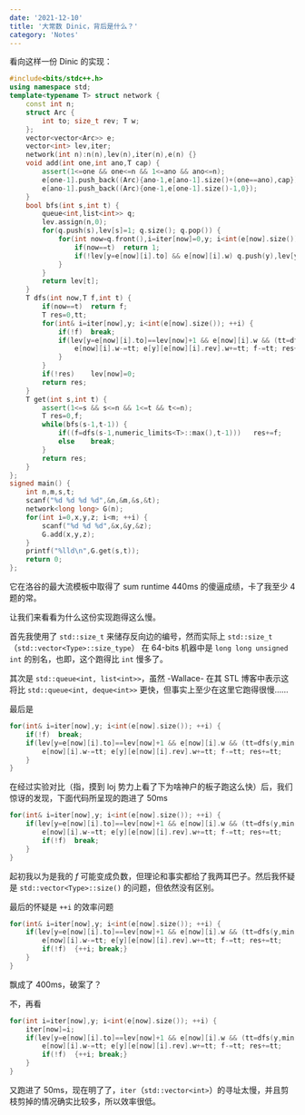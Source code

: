 ```yaml
---
date: '2021-12-10'
title: '大常数 Dinic，背后是什么？'
category: 'Notes'
---
```


看向这样一份 Dinic 的实现：

```cpp
#include<bits/stdc++.h>
using namespace std;
template<typename T> struct network {
	const int n;
	struct Arc {
		int to; size_t rev; T w;
	};
	vector<vector<Arc>> e;
	vector<int> lev,iter;
	network(int n):n(n),lev(n),iter(n),e(n) {}
	void add(int one,int ano,T cap) {
		assert(1<=one && one<=n && 1<=ano && ano<=n);
		e[one-1].push_back((Arc){ano-1,e[ano-1].size()+(one==ano),cap});
		e[ano-1].push_back((Arc){one-1,e[one-1].size()-1,0});
	}
	bool bfs(int s,int t) {
		queue<int,list<int>> q;
		lev.assign(n,0);
		for(q.push(s),lev[s]=1; q.size(); q.pop()) {
			for(int now=q.front(),i=iter[now]=0,y; i<int(e[now].size()); ++i) {
				if(now==t)	return 1;
				if(!lev[y=e[now][i].to] && e[now][i].w)	q.push(y),lev[y]=lev[now]+1;
			} 
		}
		return lev[t];
	}
	T dfs(int now,T f,int t) {
		if(now==t)	return f;
		T res=0,tt;
		for(int& i=iter[now],y; i<int(e[now].size()); ++i) {
		    if(!f)	break;
			if(lev[y=e[now][i].to]==lev[now]+1 && e[now][i].w && (tt=dfs(y,min(f,e[now][i].w),t))) {
				e[now][i].w-=tt; e[y][e[now][i].rev].w+=tt; f-=tt; res+=tt;
			}
		}
		if(!res)	lev[now]=0;
		return res;
	}
	T get(int s,int t) {
		assert(1<=s && s<=n && 1<=t && t<=n);
		T res=0,f;
		while(bfs(s-1,t-1)) {
			if((f=dfs(s-1,numeric_limits<T>::max(),t-1)))	res+=f;
			else	break;
		}
		return res;
	}
};
signed main() {
	int n,m,s,t;
	scanf("%d %d %d %d",&n,&m,&s,&t);
	network<long long> G(n);
	for(int i=0,x,y,z; i<m; ++i) {
		scanf("%d %d %d",&x,&y,&z);
		G.add(x,y,z);
	}
	printf("%lld\n",G.get(s,t));
	return 0;
};
```

它在洛谷的最大流模板中取得了 sum runtime 440ms 的傻逼成绩，卡了我至少 4 题的常。

让我们来看看为什么这份实现跑得这么慢。

首先我使用了 `std::size_t` 来储存反向边的编号，然而实际上 `std::size_t`（`std::vector<Type>::size_type`） 在 64-bits 机器中是 `long long unsigned int` 的别名，也即，这个跑得比 `int` 慢多了。

其次是 `std::queue<int, list<int>>`，虽然 -Wallace- 在其 STL 博客中表示这将比 `std::queue<int, deque<int>>` 更快，但事实上至少在这里它跑得很慢……

最后是

```cpp
for(int& i=iter[now],y; i<int(e[now].size()); ++i) {
	if(!f)	break;
	if(lev[y=e[now][i].to]==lev[now]+1 && e[now][i].w && (tt=dfs(y,min(f,e[now][i].w),t))) {
		e[now][i].w-=tt; e[y][e[now][i].rev].w+=tt; f-=tt; res+=tt;
	}
}
```

在经过实验对比（指，摸到 loj 势力上看了下为啥神户的板子跑这么快）后，我们惊讶的发现，下面代码所呈现的跑进了 50ms

```cpp
for(int& i=iter[now],y; i<int(e[now].size()); ++i) {
	if(lev[y=e[now][i].to]==lev[now]+1 && e[now][i].w && (tt=dfs(y,min(f,e[now][i].w),t))) {
		e[now][i].w-=tt; e[y][e[now][i].rev].w+=tt; f-=tt; res+=tt;
		if(!f)	break;
	}
}
```

起初我以为是我的 $f$ 可能变成负数，但理论和事实都给了我两耳巴子。然后我怀疑是 `std::vector<Type>::size()` 的问题，但依然没有区别。

最后的怀疑是 `++i` 的效率问题

```cpp
for(int& i=iter[now],y; i<int(e[now].size()); ++i) {
	if(lev[y=e[now][i].to]==lev[now]+1 && e[now][i].w && (tt=dfs(y,min(f,e[now][i].w),t))) {
		e[now][i].w-=tt; e[y][e[now][i].rev].w+=tt; f-=tt; res+=tt;
		if(!f)	{++i; break;}
	}
}
```

飘成了 400ms，破案了？

不，再看

```cpp
for(int i=iter[now],y; i<int(e[now].size()); ++i) {
	iter[now]=i;
	if(lev[y=e[now][i].to]==lev[now]+1 && e[now][i].w && (tt=dfs(y,min(f,e[now][i].w),t))) {
		e[now][i].w-=tt; e[y][e[now][i].rev].w+=tt; f-=tt; res+=tt;
		if(!f)	{++i; break;}
	}
}
```

又跑进了 50ms，现在明了了，`iter`（`std::vector<int>`）的寻址太慢，并且剪枝剪掉的情况确实比较多，所以效率很低。
